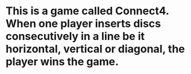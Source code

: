 # This is a game called Connect4. When one player inserts discs consecutively in a line be it horizontal, vertical or diagonal, the player wins the game.
